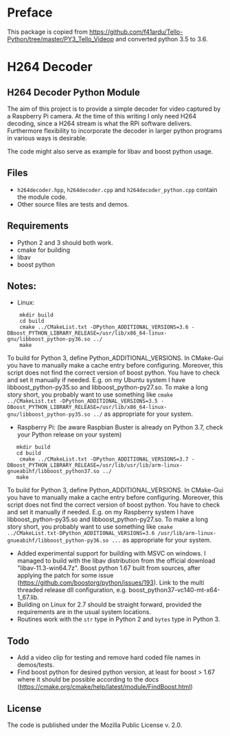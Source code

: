 # Preface
This package is copied from https://github.com/f41ardu/Tello-Python/tree/master/PY3_Tello_Videop and converted python 3.5 to 3.6.

# H264 Decoder

## H264 Decoder Python Module
The aim of this project is to provide a simple decoder for video
captured by a Raspberry Pi camera. At the time of this writing I only
need H264 decoding, since a H264 stream is what the RPi software 
delivers. Furthermore flexibility to incorporate the decoder in larger
python programs in various ways is desirable.

The code might also serve as example for libav and boost python usage.

## Files
* `h264decoder.hpp`, `h264decoder.cpp` and `h264decoder_python.cpp` contain the module code.
* Other source files are tests and demos.

## Requirements
* Python 2 and 3 should both work.
* cmake for building
* libav
* boost python


## Notes:
* Linux: 
```
    mkdir build
    cd build 
    cmake ../CMakeList.txt -DPython_ADDITIONAL_VERSIONS=3.6 -DBoost_PYTHON_LIBRARY_RELEASE=/usr/lib/x86_64-linux-gnu/libboost_python-py36.so ../
    make
``` 
 
To build for Python 3, define Python_ADDITIONAL_VERSIONS. In CMake-Gui you have to manually make a cache entry before configuring. Moreover, this script does not find the correct version of boost python. You have to check and set it manually if needed. E.g. on my Ubuntu system I have libboost_python-py35.so and libboost_python-py27.so. To make a long story short, you probably want to use something like
```cmake ../CMakeList.txt -DPython_ADDITIONAL_VERSIONS=3.5 -DBoost_PYTHON_LIBRARY_RELEASE=/usr/lib/x86_64-linux-gnu/libboost_python-py35.so ../```
as appropriate for your system.

* Raspberry Pi: (be aware Raspbian Buster is already on Python 3.7, check your Python release on your system) 
```
   mkdir build
   cd build 
    cmake ../CMakeList.txt -DPython_ADDITIONAL_VERSIONS=3.7 -DBoost_PYTHON_LIBRARY_RELEASE=/usr/lib/usr/lib/arm-linux-gnueabihf/libboost_python37.so ../   
   make
```
To build for Python 3, define Python_ADDITIONAL_VERSIONS. In CMake-Gui you have to manually make a cache entry before configuring. Moreover, this script does not find the correct version of boost python. You have to check and set it manually if needed. E.g. on my Raspberry system I have libboost_python-py35.so and libboost_python-py27.so. To make a long story short, you probably want to use something like
```cmake ../CMakeList.txt-DPython_ADDITIONAL_VERSIONS=3.6 /usr/lib/arm-linux-gnueabihf/libboost_python-py36.so ...```
as appropriate for your system.


* Added experimental support for building with MSVC on windows. I managed to build with the libav distribution from the official download "libav-11.3-win64.7z". Boost python 1.67 built from sources, after applying the patch for some issue (https://github.com/boostorg/python/issues/193). Link to the multi threaded release dll configuration, e.g. boost_python37-vc140-mt-x64-1_67.lib. 
* Building on Linux for 2.7 should be straight forward, provided the requirements are in the usual system locations.
* Routines work with the ```str``` type in Python 2 and ```bytes``` type in Python 3.

## Todo
* Add a video clip for testing and remove hard coded file names in demos/tests.
* Find boost python for desired python version, at least for boost > 1.67 where it should be possible according to the docs (https://cmake.org/cmake/help/latest/module/FindBoost.html)


## License
The code is published under the Mozilla Public License v. 2.0. 
